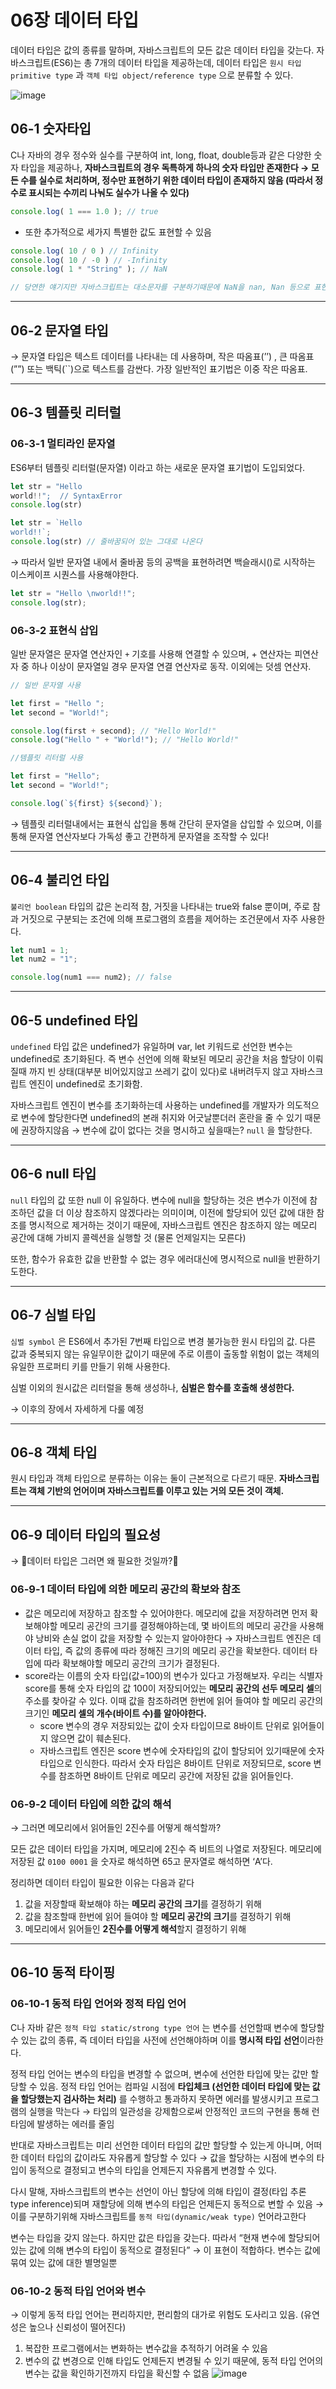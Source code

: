 # 06장 데이터 타입

데이터 타입은 값의 종류를 말하며, 자바스크립트의 모든 값은 데이터 타입을 갖는다. 자바스크립트(ES6)는 총 7개의 데이터 타입을 제공하는데, 데이터 타입은 `원시 타입 primitive type` 과 `객체 타입 object/reference type` 으로 분류할 수 있다.

![image](https://github.com/user-attachments/assets/be57194b-12c1-42fc-8d5f-98bfee9aa2be)

## 06-1 숫자타입

C나 자바의 경우 정수와 실수를 구분하여 int, long, float, double등과 같은 다양한 숫자 타입을 제공하나, **자바스크립트의 경우 독특하게 하나의 숫자 타입만 존재한다 → 모든 수를 실수로 처리하며, 정수만 표현하기 위한 데이터 타입이 존재하지 않음 (따라서 정수로 표시되는 수끼리 나눠도 실수가 나올 수 있다)**

```jsx
console.log( 1 === 1.0 ); // true
```

- 또한 추가적으로 세가지 특별한 값도 표현할 수 있음

```jsx
console.log( 10 / 0 ) // Infinity
console.log( 10 / -0 ) // -Infinity
console.log( 1 * "String" ); // NaN

// 당연한 얘기지만 자바스크립트는 대소문자를 구분하기때문에 NaN을 nan, Nan 등으로 표현하면 에러발생
```

---

## 06-2 문자열 타입

→ 문자열 타입은 텍스트 데이터를 나타내는 데 사용하며, 작은 따옴표(’’) , 큰 따옴표(””) 또는 백틱(``)으로 텍스트를 감싼다. 가장 일반적인 표기법은 이중 작은 따옴표.

---

## 06-3 템플릿 리터럴

### 06-3-1 멀티라인 문자열

ES6부터 템플릿 리터럴(문자열) 이라고 하는 새로운 문자열 표기법이 도입되었다.

```jsx
let str = "Hello
world!!";  // SyntaxError
console.log(str)

let str = `Hello
world!!`;
console.log(str) // 줄바꿈되어 있는 그대로 나온다
```

→ 따라서 일반 문자열 내에서 줄바꿈 등의 공백을 표현하려면 백슬래시(\)로 시작하는 이스케이프 시퀀스를 사용해야한다.

```jsx
let str = "Hello \nworld!!";
console.log(str);
```

### 06-3-2 표현식 삽입

일반 문자열은 문자열 연산자인 `+` 기호를 사용해 연결할 수 있으며, + 연산자는 피연산자 중 하나 이상이 문자열일 경우 문자열 연결 연산자로 동작. 이외에는 덧셈 연산자.

```jsx
// 일반 문자열 사용

let first = "Hello ";
let second = "World!";

console.log(first + second); // "Hello World!"
console.log("Hello " + "World!"); // "Hello World!"
```

```jsx
//템플릿 리터럴 사용

let first = "Hello";
let second = "World!";

console.log(`${first} ${second}`);
```

→ 템플릿 리터럴내에서는 표현식 삽입을 통해 간단히 문자열을 삽입할 수 있으며, 이를 통해 문자열 연산자보다 가독성 좋고 간편하게 문자열을 조작할 수 있다!

---

## 06-4 불리언 타입

`불리언 boolean` 타입의 값은 논리적 참, 거짓을 나타내는 true와 false 뿐이며, 주로 참과 거짓으로 구분되는 조건에 의해 프로그램의 흐름을 제어하는 조건문에서 자주 사용한다.

```jsx
let num1 = 1;
let num2 = "1";

console.log(num1 === num2); // false
```

---

## 06-5 undefined 타입

`undefined` 타입 값은 undefined가 유일하며 var, let 키워드로 선언한 변수는 undefined로 초기화된다. 즉 변수 선언에 의해 확보된 메모리 공간을 처음 할당이 이뤄질때 까지 빈 상태(대부분 비어있지않고 쓰레기 값이 있다)로 내버려두지 않고 자바스크립트 엔진이 undefined로 초기화함. 

자바스크립트 엔진이 변수를 초기화하는데 사용하는 undefined를 개발자가 의도적으로 변수에 할당한다면 undefined의 본래 취지와 어긋날뿐더러 혼란을 줄 수 있기 때문에 권장하지않음 → 변수에 값이 없다는 것을 명시하고 싶을때는? `null` 을 할당한다.

---

## 06-6 null 타입

`null` 타입의 값 또한 null 이 유일하다. 변수에 null을 할당하는 것은 변수가 이전에 참조하던 값을 더 이상 참조하지 않겠다라는 의미이며, 이전에 할당되어 있던 값에 대한 참조를 명시적으로 제거하는 것이기 때문에, 자바스크립트 엔진은 참조하지 않는 메모리 공간에 대해 가비지 콜렉션을 실행할 것 (물론 언제일지는 모른다)

또한, 함수가 유효한 값을 반환할 수 없는 경우 에러대신에 명시적으로 null을 반환하기도한다.

---

## 06-7 심벌 타입

`심벌 symbol` 은 ES6에서 추가된 7번째 타입으로 변경 불가능한 원시 타입의 값. 다른 값과 중복되지 않는 유일무이한 값이기 때문에 주로 이름이 출동할 위험이 없는 객체의 유일한 프로퍼티 키를 만들기 위해 사용한다.

심벌 이외의 원시값은 리터럴을 통해 생성하나, **심벌은 함수를 호출해 생성한다.**

→ 이후의 장에서 자세하게 다룰 예정

---

## 06-8 객체 타입

원시 타입과 객체 타입으로 분류하는 이유는 둘이 근본적으로 다르기 때문. **자바스크립트는 객체 기반의 언어이며 자바스크립트를 이루고 있는 거의 모든 것이 객체.**

---

## 06-9 데이터 타입의 필요성

→ 🙋데이터 타입은 그러면 왜 필요한 것일까?🙋

### 06-9-1 데이터 타입에 의한 메모리 공간의 확보와 참조

- 값은 메모리에 저장하고 참조할 수 있어야한다. 메모리에 값을 저장하려면 먼저 확보해야할 메모리 공간의 크기를 결정해야하는데, 몇 바이트의 메모리 공간을 사용해야 낭비와 손실 없이 값을 저장할 수 있는지 알아야한다 → 자바스크립트 엔진은 데이터 타입, 즉 값의 종류에 따라 정해진 크기의 메모리 공간을 확보한다. 데이터 타입에 따라 확보해야할 메모리 공간의 크기가 결정된다.
- score라는 이름의 숫자 타입(값=100)의 변수가 있다고 가정해보자. 우리는 식별자 score를 통해 숫자 타입의 값 100이 저장되어있는 **메모리 공간의 선두 메모리 셀**의 주소를 찾아갈 수 있다. 이때 값을 참조하려면 한번에 읽어 들여야 할 메모리 공간의 크기인 **메모리 셀의 개수(바이트 수)를 알아야한다.**
    - score 변수의 경우 저장되있는 값이 숫자 타입이므로 8바이트 단위로 읽어들이지 않으면 값이 훼손된다.
    - 자바스크립트 엔진은 score 변수에 숫자타입의 값이 할당되어 있기때문에 숫자 타입으로 인식한다. 따라서 숫자 타입은 8바이트 단위로 저장되므로, score 변수를 참조하면 8바이트 단위로 메모리 공간에 저장된 값을 읽어들인다.

### 06-9-2 데이터 타입에 의한 값의 해석

→ 그러면 메모리에서 읽어들인 2진수를 어떻게 해석할까?

모든 값은 데이터 타입을 가지며, 메모리에 2진수 즉 비트의 나열로 저장된다. 메모리에 저장된 값 `0100 0001` 을 숫자로 해석하면 65고 문자열로 해석하면 ‘A’다.

정리하면 데이터 타입이 필요한 이유는 다음과 같다

1. 값을 저장할때 확보해야 하는 **메모리 공간의 크기**를 결정하기 위해
2. 값을 참조할때 한번에 읽어 들여야 할 **메모리 공간의 크기**를 결정하기 위해
3. 메모리에서 읽어들인 **2진수를 어떻게 해석**할지 결정하기 위해

---

## 06-10 동적 타이핑

### 06-10-1 동적 타입 언어와 정적 타입 언어

C나 자바 같은 `정적 타입 static/strong type 언어` 는 변수를 선언할때 변수에 할당할 수 있는 값의 종류, 즉 데이터 타입을 사전에 선언해야하며 이를 **명시적 타입 선언**이라한다.

정적 타입 언어는 변수의 타입을 변경할 수 없으며, 변수에 선언한 타입에 맞는 값만 할당할 수 있음. 정적 타입 언어는 컴파일 시점에 **타입체크 (선언한 데이터 타입에 맞는 값을 할당했는지 검사하는 처리)** 를 수행하고 통과하지 못하면 에러를 발생시키고 프로그램의 실행을 막는다 → 타입의 일관성을 강제함으로써 안정적인 코드의 구현을 통해 런타임에 발생하는 에러를 줄임

반대로 자바스크립트는 미리 선언한 데이터 타입의 값만 할당할 수 있는게 아니며, 어떠한 데이터 타입의 값이라도 자유롭게 할당할 수 있다 → 값을 할당하는 시점에 변수의 타입이 동적으로 결정되고 변수의 타입을 언제든지 자유롭게 변경할 수 있다.

다시 말해, 자바스크립트의 변수는 선언이 아닌 할당에 의해 타입이 결정(타입 추론 type inference)되며 재할당에 의해 변수의 타입은 언제든지 동적으로 변할 수 있음 → 이를 구분하기위해 자바스크립트를 `동적 타입(dynamic/weak type)` 언어라고한다

변수는 타입을 갖지 않는다. 하지만 값은 타입을 갖는다. 따라서 “현재 변수에 할당되어 있는 값에 의해 변수의 타입이 동적으로 결정된다” → 이 표현이 적합하다. 변수는 값에 묶여 있는 값에 대한 별명일뿐

### 06-10-2 동적 타입 언어와 변수

→ 이렇게 동적 타입 언어는 편리하지만, 편리함의 대가로 위험도 도사리고 있음. (유연성은 높으나 신뢰성이 떨어진다)

1. 복잡한 프로그램에서는 변화하는 변수값을 추적하기 어려울 수 있음
2. 변수의 값 변경으로 인해 타입도 언제든지 변경될 수 있기 때문에, 동적 타입 언어의 변수는 값을 확인하기전까지 타입을 확신할 수 없음
![image](https://github.com/user-attachments/assets/9cbf5fd7-f450-486d-b7ca-6b69133085f7)

